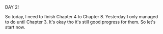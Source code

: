 DAY 2! 

So today, I need to finish Chapter 4 to Chapter 8. Yesterday I only managed to do until Chapter 3. It's okay tho it's still good progress for them. So let's start now. 
